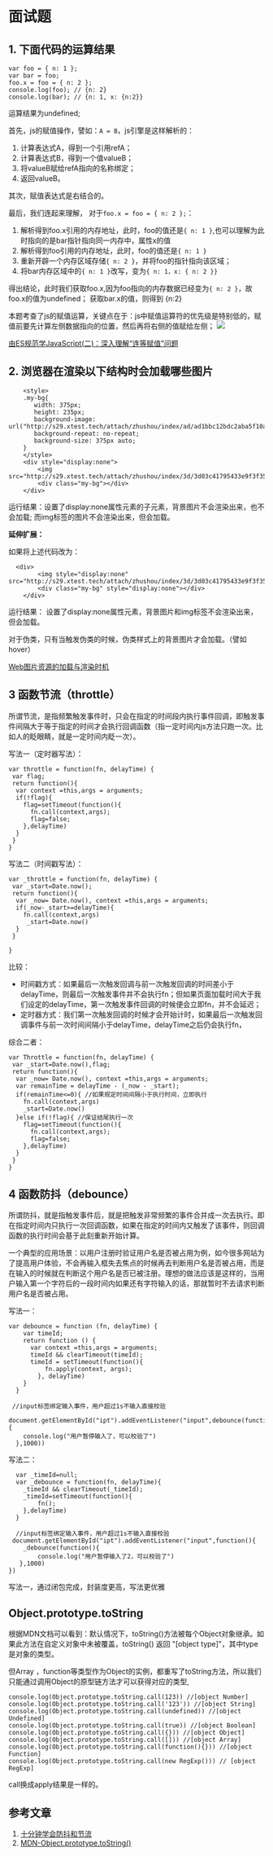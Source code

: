 # 面试题

## 1. 下面代码的运算结果

	var foo = { n: 1 };
	var bar = foo;
	foo.x = foo = { n: 2 };
	console.log(foo); // {n: 2}
	console.log(bar); // {n: 1, x: {n:2}}

运算结果为undefined;


首先，js的赋值操作，譬如：`A = B`，js引擎是这样解析的：

1. 计算表达式A，得到一个引用refA；
2. 计算表达式B，得到一个值valueB；
3. 将valueB赋给refA指向的名称绑定；
4. 返回valueB。
 
其次，赋值表达式是右结合的。

最后，我们连起来理解， 对于`foo.x = foo = { n: 2 };`：  

1. 解析得到foo.x引用的内存地址，此时，foo的值还是`{ n: 1 }`,也可以理解为此时指向的是bar指针指向同一内存中，属性x的值
2. 解析得到foo引用的内存地址，此时，foo的值还是`{ n: 1 }`
3. 重新开辟一个内存区域存储`{ n: 2 }`，并将foo的指针指向该区域；
4. 将bar内存区域中的`{ n: 1 }`改写，变为`{ n: 1，x: { n: 2 }}`

得出结论，此时我们获取foo.x,因为foo指向的内存数据已经变为`{ n: 2 }`，故foo.x的值为undefined；
获取bar.x的值，则得到 {n:2}

本题考查了js的赋值运算，关键点在于：js中赋值运算符的优先级是特别低的，赋值前要先计算左侧数据指向的位置，然后再将右侧的值赋给左侧；
![](https://i.imgur.com/xCtlePc.jpg)

[由ES规范学JavaScript(二)：深入理解“连等赋值”问题](https://segmentfault.com/a/1190000004224719)
## 2. 浏览器在渲染以下结构时会加载哪些图片
        <style>
		.my-bg{
		   width: 375px;
		   height: 235px;
		   background-image: url("http://s29.xtest.tech/attach/zhushou/index/ad/ad1bbc12bdc2aba5f10a8f00836ab7cb.jpg");
		   background-repeat: no-repeat;
		   background-size: 375px auto;
		}
		</style>
	    <div style="display:none">
			<img src="http://s29.xtest.tech/attach/zhushou/index/3d/3d03c41795433e9f3f357bc30b95e97e.jpg">
			<div class="my-bg"></div>
		</div>
        
运行结果：设置了display:none属性元素的子元素，背景图片不会渲染出来，也不会加载; 而img标签的图片不会渲染出来，但会加载。

**延伸扩展：**

如果将上述代码改为：

      <div>
			<img style="display:none" src="http://s29.xtest.tech/attach/zhushou/index/3d/3d03c41795433e9f3f357bc30b95e97e.jpg">
			<div class="my-bg" style="display:none"></div>
		</div>
运行结果： 设置了display:none属性元素，背景图片和img标签不会渲染出来，但会加载。

对于伪类，只有当触发伪类的时候，伪类样式上的背景图片才会加载。（譬如hover）

[Web图片资源的加载与渲染时机](http://developer.51cto.com/art/201708/547025.htm)

## 3 函数节流（throttle）
所谓节流，是指频繁触发事件时，只会在指定的时间段内执行事件回调，即触发事件间隔大于等于指定的时间才会执行回调函数（指一定时间内js方法只跑一次。比如人的眨眼睛，就是一定时间内眨一次）。

写法一（定时器写法）：

    var throttle = function(fn, delayTime) {
     var flag;
     return function(){
      var context =this,args = arguments;
      if(!flag){
        flag=setTimeout(function(){
          fn.call(context,args);
          flag=false;
        },delayTime)
      }
     }
    }

写法二（时间戳写法）：

    var _throttle = function(fn, delayTime) {
     var _start=Date.now();
     return function(){
      var _now= Date.now(), context =this,args = arguments;
      if(_now-_start>=delayTime){
        fn.call(context,args)
         _start=Date.now()
      }
     }

    }
比较： 

- 时间戳方式：如果最后一次触发回调与前一次触发回调的时间差小于delayTime，则最后一次触发事件并不会执行fn；但如果页面加载时间大于我们设定的delayTime，第一次触发事件回调的时候便会立即fn，并不会延迟；
- 定时器方式：我们第一次触发回调的时候才会开始计时，如果最后一次触发回调事件与前一次时间间隔小于delayTime，delayTime之后仍会执行fn，

综合二者：

    var Throttle = function(fn, delayTime) {
     var _start=Date.now(),flag;
     return function(){
      var _now= Date.now(), context =this,args = arguments;
      var remainTime = delayTime - (_now - _start);
      if(remainTime<=0){ //如果规定时间间隔小于执行时间，立即执行
        fn.call(context,args)
        _start=Date.now()
      }else if(!flag){ //保证结尾执行一次
        flag=setTimeout(function(){
          fn.call(context,args);
          flag=false;
        },delayTime)
      }
     }
    }

## 4 函数防抖（debounce）
所谓防抖，就是指触发事件后，就是把触发非常频繁的事件合并成一次去执行。即在指定时间内只执行一次回调函数，如果在指定的时间内又触发了该事件，则回调函数的执行时间会基于此刻重新开始计算。

一个典型的应用场景：以用户注册时验证用户名是否被占用为例，如今很多网站为了提高用户体验，不会再输入框失去焦点的时候再去判断用户名是否被占用，而是在输入的时候就在判断这个用户名是否已被注册。理想的做法应该是这样的，当用户输入第一个字符后的一段时间内如果还有字符输入的话，那就暂时不去请求判断用户名是否被占用。

写法一：

    var debounce = function (fn, delayTime) {
        var timeId;
        return function () {
          var context =this,args = arguments;
          timeId && clearTimeout(timeId);
          timeId = setTimeout(function(){
              fn.apply(context, args);
            }, delayTime)
        }
      }

     //input标签绑定输入事件，用户超过1s不输入直接校验
     document.getElementById("ipt").addEventListener("input",debounce(function(){
        console.log("用户暂停输入了，可以校验了")
      },1000))

写法二：

      var _timeId=null;
      var _debounce = function(fn, delayTime){
        _timeId && clearTimeout(_timeId);
        _timeId=setTimeout(function(){
            fn();
        },delayTime)
      }
   
      //input标签绑定输入事件，用户超过1s不输入直接校验
     document.getElementById("ipt").addEventListener("input",function(){
        _debounce(function(){
            console.log("用户暂停输入了2，可以校验了")
       },1000)
	})
写法一，通过闭包完成，封装度更高，写法更优雅

## Object.prototype.toString
根据MDN文档可以看到：默认情况下，toString()方法被每个Object对象继承。如果此方法在自定义对象中未被覆盖，toString() 返回 "[object type]"，其中type是对象的类型。

但Array ，function等类型作为Object的实例，都重写了toString方法，所以我们只能通过调用Object的原型链方法才可以获得对应的类型,

	console.log(Object.prototype.toString.call(123)) //[object Number]
	console.log(Object.prototype.toString.call('123')) //[object String]
	console.log(Object.prototype.toString.call(undefined)) //[object Undefined]
	console.log(Object.prototype.toString.call(true)) //[object Boolean]
	console.log(Object.prototype.toString.call({})) //[object Object]
	console.log(Object.prototype.toString.call([])) //[object Array]
	console.log(Object.prototype.toString.call(function(){})) //[object Function]
	console.log(Object.prototype.toString.call(new RegExp())) // [object RegExp]
 
call换成apply结果是一样的。

## 参考文章
1. [十分钟学会防抖和节流](https://mp.weixin.qq.com/s/4R0GNHY9a0nK1KO_tfqOIQ)
2. [MDN-Object​.prototype​.toString()](https://developer.mozilla.org/zh-CN/docs/Web/JavaScript/Reference/Global_Objects/Object/toString)




